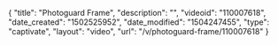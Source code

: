 {
    "title": "Photoguard Frame",
    "description": "",
    "videoid": "110007618",
    "date_created": "1502525952",
    "date_modified": "1504247455",
    "type": "captivate",
    "layout": "video",
    "url": "\/v\/photoguard-frame\/110007618"
}